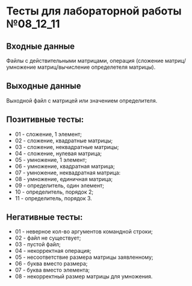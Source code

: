 # Тесты для лабораторной работы №08_12_11

## Входные данные
Файлы с действительными матрицами, операция 
(сложение матриц/умножение матриц/вычисление определетеля матрицы).

## Выходные данные
Выходной файл с матрицей или значением определителя.

## Позитивные тесты:
- 01 - сложение, 1 элемент;
- 02 - сложение, квадратные матрицы;
- 03 - сложение, неквадратные матрицы;
- 04 - сложение, нулевая матрица;
- 05 - умножение, 1 элемент;
- 06 - умножение, квадратная матрица;
- 07 - умножение, неквадратная матрица:
- 08 - умножение, единичная матрица;
- 09 - определитель, один элемент;
- 10 - определитель, порядок 2;
- 11 - определитель, порядок 3.

## Негативные тесты:
- 01 - неверное кол-во аргументов командной строки;
- 02 - файл не существует;
- 03 - пустой файл;
- 04 - некорректная операция;
- 05 - несоответствие размера матрицы заявленному;
- 06 - буква вместо размера;
- 07 - буква вместо элемента;
- 08 - некорректный размер матрицы для умножения.

